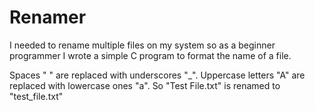 # Renamer

I needed to rename multiple files on my system so as a beginner programmer I wrote a simple C program to format the name of a file.

Spaces " " are replaced with underscores "\_".
Uppercase letters "A" are replaced with lowercase ones "a".
So "Test File.txt" is renamed to "test_file.txt"
